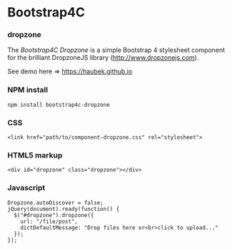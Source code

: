 # Bootstrap4C

### dropzone

The *Bootstrap4C Dropzone* is a simple Bootstrap 4 stylesheet component for the brilliant DropzoneJS library (http://www.dropzonejs.com).

See demo here => https://haubek.github.io

### NPM install

```
npm install bootstrap4c-dropzone
```

### CSS

```
<link href="path/to/component-dropzone.css" rel="stylesheet">
```

### HTML5 markup

```
<div id="dropzone" class="dropzone"></div>
```

### Javascript

```
Dropzone.autoDiscover = false;
jQuery(document).ready(function() {
  $("#dropzone").dropzone({
    url: "/file/post",
    dictDefaultMessage: "Drop files here or<br>click to upload..."
  });
});
```

